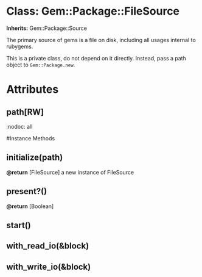 # Class: Gem::Package::FileSource
**Inherits:** Gem::Package::Source
    

The primary source of gems is a file on disk, including all usages internal to
rubygems.

This is a private class, do not depend on it directly. Instead, pass a path
object to `Gem::Package.new`.


# Attributes
## path[RW] [](#attribute-i-path)
:nodoc: all


#Instance Methods
## initialize(path) [](#method-i-initialize)

**@return** [FileSource] a new instance of FileSource

## present?() [](#method-i-present?)

**@return** [Boolean] 

## start() [](#method-i-start)

## with_read_io(&block) [](#method-i-with_read_io)

## with_write_io(&block) [](#method-i-with_write_io)

